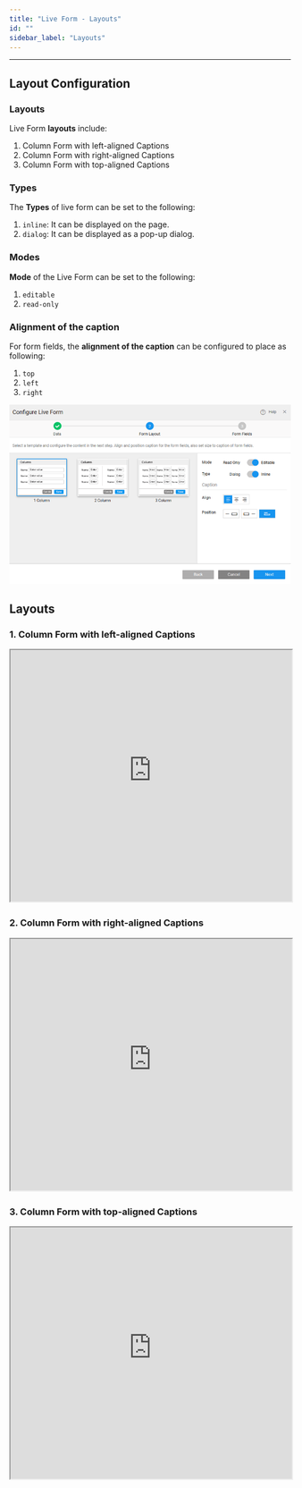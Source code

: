 ```yaml
---
title: "Live Form - Layouts"
id: ""
sidebar_label: "Layouts"
---
```

---
## Layout Configuration

### Layouts
Live Form **layouts** include:
1. Column Form with left-aligned Captions
2. Column Form with right-aligned Captions
3. Column Form with top-aligned Captions

### Types 
The **Types** of live form can be set to the following:
1. `inline`: It can be displayed on the page. 
2. `dialog`: It can be displayed as a pop-up dialog.

### Modes
**Mode** of the Live Form can be set to the following: 
1. `editable`
2. `read-only`

### Alignment of the caption
For form fields, the **alignment of the caption** can be configured to place as following:
1. `top`
2. `left`
3. `right`

[![](/learn/assets/lf_layout.png)](/learn/assets/lf_layout.png)

## Layouts

### 1. Column Form with left-aligned Captions
    
<iframe width="100%" height="450" style="background-color: snow;" allowtransparency="true" src="https://apps.wavemakeronline.com/documentation_snippets/#/LiveForm">1-column Form</iframe>
    
### 2. Column Form with right-aligned Captions
    
<iframe width="100%" height="450" style="background-color: snow;" allowtransparency="true" src="https://apps.wavemakeronline.com/documentation_snippets/#/LiveFormwithTwoCol">2-column Form</iframe>
    
### 3. Column Form with top-aligned Captions 
    
<iframe width="100%" height="450" style="background-color: snow;" allowtransparency="true" src="https://apps.wavemakeronline.com/documentation_snippets/#/LiveFormwithThreeCol">3-column Form</iframe>
    

